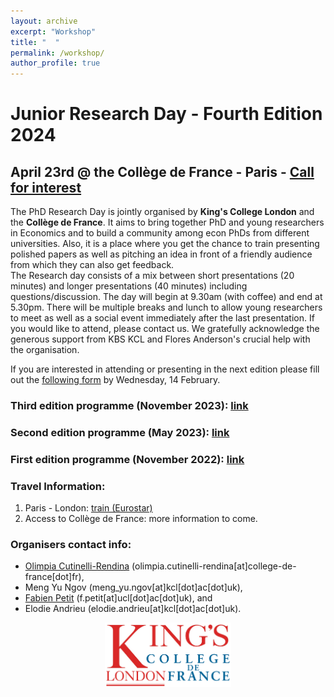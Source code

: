 ```yaml
---
layout: archive
excerpt: "Workshop"
title: "  "
permalink: /workshop/
author_profile: true
---
```


# Junior Research Day - Fourth Edition 2024

## April 23rd @ the Collège de France - Paris - [Call for interest](https://docs.google.com/forms/d/e/1FAIpQLSe5Ms3666AU_ZDmtcWcqjGFJlrYpcIKwinbsdsx76WkQNRUzA/viewform?usp=sf_link)

The PhD Research Day is jointly organised by **King's College London** and the **Collège de France**. It aims to bring together PhD and young researchers in Economics and to build a community among econ PhDs from different universities. Also, it is a place where you get the chance to train presenting polished papers as well as pitching an idea in front of a friendly audience from which they can also get feedback.  
The Research day consists of a mix between short presentations (20 minutes) and longer presentations (40 minutes) including questions/discussion. The day will begin at 9.30am (with coffee) and end at 5.30pm. There will be multiple breaks and lunch to allow young researchers to meet as well as a social event immediately after the last presentation. If you would like to attend, please contact us. We gratefully acknowledge the generous support from KBS KCL and Flores Anderson's crucial help with the organisation.

If you are interested in attending or presenting in the next edition please fill out the [following form](https://docs.google.com/forms/d/e/1FAIpQLSe5Ms3666AU_ZDmtcWcqjGFJlrYpcIKwinbsdsx76WkQNRUzA/viewform?usp=sf_link) by Wednesday, 14 February.

### Third edition programme (November 2023): [link](http://elodieandrieu.github.io/files/JRD_PROGRAM_nov2023.pdf)
### Second edition programme (May 2023): [link](http://elodieandrieu.github.io/files/Schedule_May23.pdf)
### First edition programme (November 2022): [link](http://elodieandrieu.github.io/files/Schedule_for_Economics_PhD_Research_Day.pdf)

### Travel Information:
1. Paris - London: [train (Eurostar)](https://www.eurostar.com/fr-fr) 
2. Access to Collège de France: more information to come.

### Organisers contact info:
* [Olimpia Cutinelli-Rendina](https://sites.google.com/view/ocutinelli-rendina/accueil) (olimpia.cutinelli-rendina[at]college-de-france[dot]fr),
* Meng Yu Ngov (meng_yu.ngov[at]kcl[dot]ac[dot]uk),
* [Fabien Petit](https://www.fabienpetit.com) (f.petit[at]ucl[dot]ac[dot]uk), and
* Elodie Andrieu (elodie.andrieu[at]kcl[dot]ac[dot]uk).


<p align="center" width="80%">
    <img width="40%" src="/images/kings-college-london2.png">
</p>
